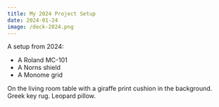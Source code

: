```yaml
---
title: My 2024 Project Setup
date: 2024-01-24
image: /deck-2024.png
---
```


A setup from 2024:

- A Roland MC-101
- A Norns shield
- A Monome grid

On the living room table with a giraffe print cushion in the background. Greek key rug. Leopard pillow.
